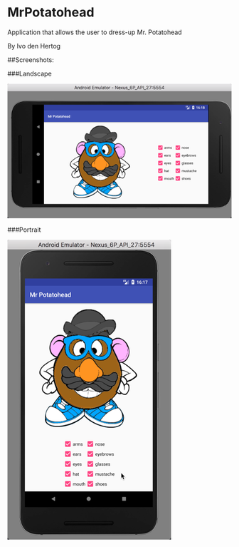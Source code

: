 # MrPotatohead
Application that allows the user to dress-up Mr. Potatohead

By Ivo den Hertog

##Screenshots:

###Landscape

![alt text][landscape]

[landscape]: https://raw.githubusercontent.com/NegativeNancy/MrPotatohead/master/doc/Mr.Potatohead-landscape.png "Mr. Potatohead in landscape mode"


###Portrait

![alt text][portait]

[portait]: https://raw.githubusercontent.com/NegativeNancy/MrPotatohead/master/doc/Mr.Potatohead-portait.png "Mr. Potatohead in portrait mode"

